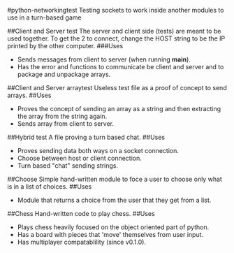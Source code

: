 #python-networkingtest
Testing sockets to work inside another modules to use in a turn-based game

##Client and Server test
The server and client side (tests) are meant to be used together. To get the 2 to connect, change the HOST string to be the IP printed by the other computer.
###Uses
* Sends messages from client to server (when running __main__).
* Has the error and functions to communicate be client and server and to package and unpackage arrays.

##Client and Server arraytest
Useless test file as a proof of concept to send arrays.
##Uses
* Proves the concept of sending an array as a string and then extracting the array from the string again.
* Sends array from client to server.

##Hybrid test
A file proving a turn based chat.
##Uses
* Proves sending data both ways on a socket connection.
* Choose between host or client connection.
* Turn based "chat" sending strings.

##Choose
Simple hand-written module to foce a user to choose only what is in a list of choices.
##Uses
* Module that returns a choice from the user that they get from a  list.

##Chess
Hand-written code to play chess.
##Uses
* Plays chess heavily focused on the object oriented part of python.
* Has a board with pieces that 'move' themselves from user input.
* Has multiplayer compatablility (since v0.1.0).
